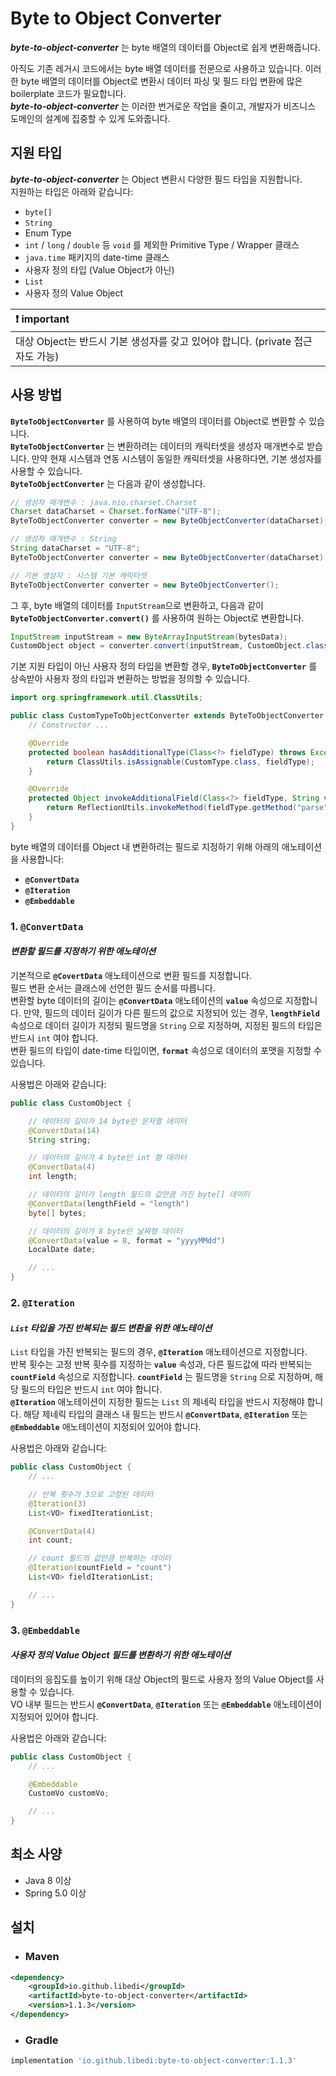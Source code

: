 # **Byte to Object Converter**
***byte-to-object-converter*** 는 byte 배열의 데이터를 Object로 쉽게 변환해줍니다. 

아직도 기존 레거시 코드에서는 byte 배열 데이터를 전문으로 사용하고 있습니다. 이러한 byte 배열의 데이터를 Object로 변환시 데이터 파싱 및 필드 타입 변환에 많은 boilerplate 코드가 필요합니다.  
***byte-to-object-converter*** 는 이러한 번거로운 작업을 줄이고, 개발자가 비즈니스 도메인의 설계에 집중할 수 있게 도와줍니다.

## **지원 타입**
***byte-to-object-converter*** 는 Object 변환시 다양한 필드 타입을 지원합니다.  
지원하는 타입은 아래와 같습니다:
- `byte[]`
- `String`
- Enum Type
- `int` / `long` / `double` 등 `void` 를 제외한 Primitive Type / Wrapper 클래스
- `java.time` 패키지의 date-time 클래스
- 사용자 정의 타입 (Value Object가 아닌)
- `List`
- 사용자 정의 Value Object

| :exclamation: important |
|:-------------------------|
| 대상 Object는 반드시 기본 생성자를 갖고 있어야 합니다. (private 접근자도 가능) |

## **사용 방법**
**`ByteToObjectConverter`** 를 사용하여 byte 배열의 데이터를 Object로 변환할 수 있습니다.  
**`ByteToObjectConverter`** 는 변환하려는 데이터의 캐릭터셋을 생성자 매개변수로 받습니다. 만약 현재 시스템과 연동 시스템이 동일한 캐릭터셋을 사용하다면, 기본 생성자를 사용할 수 있습니다.  
**`ByteToObjectConverter`** 는 다음과 같이 생성합니다.
~~~java
// 생성자 매개변수 : java.nio.charset.Charset
Charset dataCharset = Charset.forName("UTF-8");
ByteToObjectConverter converter = new ByteObjectConverter(dataCharset);

// 생성자 매개변수 : String
String dataCharset = "UTF-8";
ByteToObjectConverter converter = new ByteObjectConverter(dataCharset);

// 기본 생성자 : 시스템 기본 캐릭터셋
ByteToObjectConverter converter = new ByteObjectConverter();
~~~
그 후, byte 배열의 데이터를 `InputStream`으로 변환하고, 다음과 같이 **`ByteToObjectConverter.convert()`** 를 사용하여 원하는 Object로 변환합니다.
~~~java
InputStream inputStream = new ByteArrayInputStream(bytesData);
CustomObject object = converter.convert(inputStream, CustomObject.class);
~~~

기본 지원 타입이 아닌 사용자 정의 타입을 변환할 경우, **`ByteToObjectConverter`** 를 상속받아 사용자 정의 타입과 변환하는 방법을 정의할 수 있습니다.
~~~java
import org.springframework.util.ClassUtils;

public class CustomTypeToObjectConverter extends ByteToObjectConverter {
    // Constructor ...

    @Override
    protected boolean hasAdditionalType(Class<?> fieldType) throws Exception {
        return ClassUtils.isAssignable(CustomType.class, fieldType);
    }

    @Override
    protected Object invokeAdditionalField(Class<?> fieldType, String value) throws Exception {
        return ReflectionUtils.invokeMethod(fieldType.getMethod("parse", String.class), null, value);
    }
}
~~~

byte 배열의 데이터를 Object 내 변환하려는 필드로 지정하기 위해 아래의 애노테이션을 사용합니다:
- **`@ConvertData`**
- **`@Iteration`**
- **`@Embeddable`**

### **1. `@ConvertData`**
#### ***변환할 필드를 지정하기 위한 애노테이션***
기본적으로 **`@CovertData`** 애노테이션으로 변환 필드를 지정합니다.  
필드 변환 순서는 클래스에 선언한 필드 순서를 따릅니다.  
변환할 byte 데이터의 길이는 **`@ConvertData`** 애노테이션의 **`value`** 속성으로 지정합니다. 만약, 필드의 데이터 길이가 다른 필드의 값으로 지정되어 있는 경우, **`lengthField`** 속성으로 데이터 길이가 지정되 필드명을 `String` 으로 지정하며, 지정된 필드의 타입은 반드시 `int` 여야 합니다.  
변환 필드의 타입이 date-time 타입이면, **`format`** 속성으로 데이터의 포맷을 지정할 수 있습니다.

사용법은 아래와 같습니다:
~~~java
public class CustomObject {

    // 데이터의 길이가 14 byte인 문자열 데이터
    @ConvertData(14)
    String string;

    // 데이터의 길이가 4 byte인 int 형 데이터
    @ConvertData(4)
    int length;

    // 데이터의 길이가 length 필드의 값만큼 가진 byte[] 데이터
    @ConvertData(lengthField = "length")
    byte[] bytes;

    // 데이터의 길이가 8 byte인 날짜형 데이터
    @ConvertData(value = 8, format = "yyyyMMdd")
    LocalDate date;

    // ...
}
~~~

### **2. `@Iteration`**
#### ***`List` 타입을 가진 반복되는 필드 변환을 위한 애노테이션***
`List` 타입을 가진 반복되는 필드의 경우, **`@Iteration`** 애노테이션으로 지정합니다.  
반복 횟수는 고정 반복 횟수를 지정하는 **`value`** 속성과, 다른 필드값에 따라 반복되는 **`countField`** 속성으로 지정합니다. **`countField`** 는 필드명을 `String` 으로 지정하며, 해당 필드의 타입은 반드시 `int` 여야 합니다.  
**`@Iteration`** 애노테이션이 지정한 필드는 `List` 의 제네릭 타입을 반드시 지정해야 합니다. 해당 제네릭 타입의 클래스 내 필드는 반드시 **`@ConvertData`**, **`@Iteration`** 또는 **`@Embeddable`** 애노테이션이 지정되어 있어야 합니다.

사용법은 아래와 같습니다:
~~~java
public class CustomObject {
    // ...

    // 반복 횟수가 3으로 고정된 데이터
    @Iteration(3)
    List<VO> fixedIterationList;

    @ConvertData(4)
    int count;

    // count 필드의 값만큼 반복하는 데이터
    @Iteration(countField = "count")
    List<VO> fieldIterationList;

    // ...
}
~~~

### **3. `@Embeddable`**
#### ***사용자 정의 Value Object 필드를 변환하기 위한 애노테이션***
데이터의 응집도를 높이기 위해 대상 Object의 필드로 사용자 정의 Value Object를 사용할 수 있습니다.  
VO 내부 필드는 반드시 **`@ConvertData`**, **`@Iteration`** 또는 **`@Embeddable`** 애노테이션이 지정되어 있어야 합니다.

사용법은 아래와 같습니다:
~~~java
public class CustomObject {
    // ...

    @Embeddable
    CustomVo customVo;

    // ...
}
~~~

## **최소 사양**
- Java 8 이상
- Spring 5.0 이상

## **설치**
- ### **Maven**
~~~xml
<dependency>
    <groupId>io.github.libedi</groupId>
    <artifactId>byte-to-object-converter</artifactId>
    <version>1.1.3</version>
</dependency>
~~~
- ### **Gradle**
~~~groovy
implementation 'io.github.libedi:byte-to-object-converter:1.1.3'
~~~
